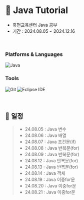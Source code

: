 # 📖 Java Tutorial
- 휴먼교육센터 Java 공부
- 기간 : 2024.08.05 ~ 2024.12.16

<br/>

### Platforms & Languages
![Java](https://img.shields.io/badge/Java-007396.svg?&style=for-the-badge&logo=Java&logoColor=white)

### Tools
![Git](https://img.shields.io/badge/Git-F05032.svg?&style=for-the-badge&logo=Git&logoColor=white)
![Eclipse IDE](https://img.shields.io/badge/Eclipse%20IDE-2C2255.svg?&style=for-the-badge&logo=Eclipse%20IDE&logoColor=white)

<br/>

## 📝 일정
> - 24.08.05 : Java 변수
> - 24.08.06 : Java 배열
> - 24.08.07 : Java 조건문(if)
> - 24.08.08 : Java 반복문(for)
> - 24.08.09 : Java 반복문(for)
> - 24.08.12 : Java 반복문(for)
> - 24.08.13 : Java 반복문(for)
> - 24.08.14 : Java 객체
> - 24.08.19 : Java 이중for문
> - 24.08.20 : Java 이중for문
> - 24.08.21 : Java 이중for문
